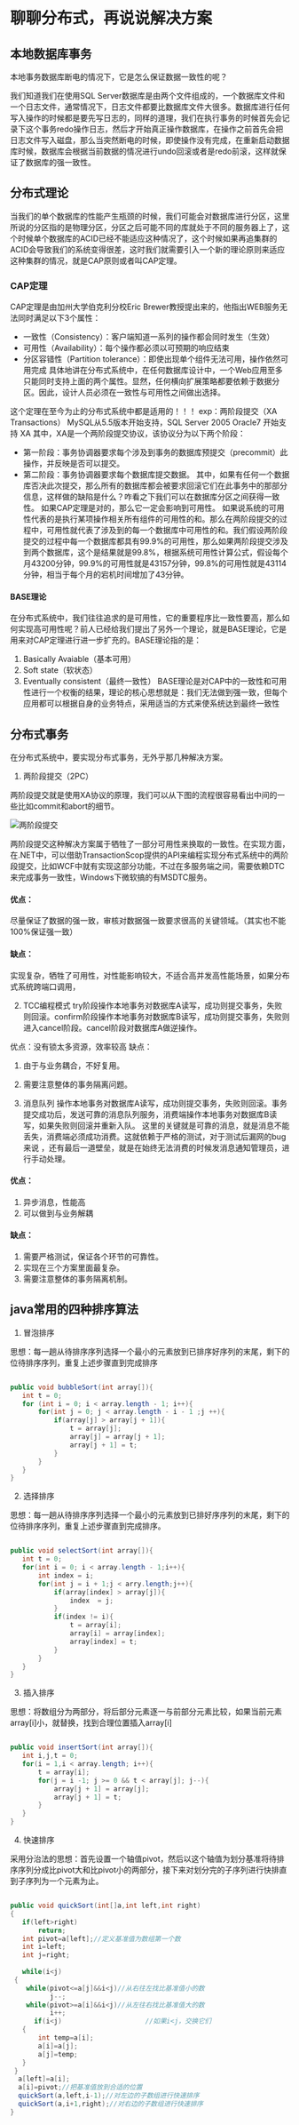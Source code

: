 # 聊聊分布式，再说说解决方案

## 本地数据库事务
本地事务数据库断电的情况下，它是怎么保证数据一致性的呢？

我们知道我们在使用SQL Server数据库是由两个文件组成的，一个数据库文件和一个日志文件，通常情况下，日志文件都要比数据库文件大很多。数据库进行任何写入操作的时候都是要先写日志的，同样的道理，我们在执行事务的时候首先会记录下这个事务redo操作日志，然后才开始真正操作数据库，在操作之前首先会把日志文件写入磁盘，那么当突然断电的时候，即使操作没有完成，在重新启动数据库时候，数据库会根据当前数据的情况进行undo回滚或者是redo前滚，这样就保证了数据库的强一致性。

## 分布式理论
当我们的单个数据库的性能产生瓶颈的时候，我们可能会对数据库进行分区，这里所说的分区指的是物理分区，分区之后可能不同的库就处于不同的服务器上了，这个时候单个数据库的ACID已经不能适应这种情况了，这个时候如果再追集群的ACID会导致我们的系统变得很差，这时我们就需要引入一个新的理论原则来适应这种集群的情况，就是CAP原则或者叫CAP定理。
### CAP定理
CAP定理是由加州大学伯克利分校Eric Brewer教授提出来的，他指出WEB服务无法同时满足以下3个属性：
- 一致性（Consistency）：客户端知道一系列的操作都会同时发生（生效）
- 可用性（Availability）：每个操作都必须以可预期的响应结束
- 分区容错性（Partition tolerance）：即使出现单个组件无法可用，操作依然可用完成
具体地讲在分布式系统中，在任何数据库设计中，一个Web应用至多只能同时支持上面的两个属性。显然，任何横向扩展策略都要依赖于数据分区。因此，设计人员必须在一致性与可用性之间做出选择。

这个定理在至今为止的分布式系统中都是适用的！！！ exp：两阶段提交（XA Transactions）
MySQL从5.5版本开始支持，SQL Server 2005 Oracle7 开始支持 XA
其中，XA是一个两阶段提交协议，该协议分为以下两个阶段：

- 第一阶段：事务协调器要求每个涉及到事务的数据库预提交（precommit）此操作，并反映是否可以提交。
- 第二阶段：事务协调器要求每个数据库提交数据。
其中，如果有任何一个数据库否决此次提交，那么所有的数据库都会被要求回滚它们在此事务中的那部分信息，这样做的缺陷是什么？咋看之下我们可以在数据库分区之间获得一致性。
如果CAP定理是对的，那么它一定会影响到可用性。
如果说系统的可用性代表的是执行某项操作相关所有组件的可用性的和。那么在两阶段提交的过程中，可用性就代表了涉及到的每一个数据库中可用性的和。我们假设两阶段提交的过程中每一个数据库都具有99.9%的可用性，那么如果两阶段提交涉及到两个数据库，这个是结果就是99.8%，根据系统可用性计算公式，假设每个月43200分钟，99.9%的可用性就是43157分钟，99.8%的可用性就是43114分钟，相当于每个月的宕机时间增加了43分钟。

#### BASE理论
在分布式系统中，我们往往追求的是可用性，它的重要程序比一致性要高，那么如何实现高可用性呢？前人已经给我们提出了另外一个理论，就是BASE理论，它是用来对CAP定理进行进一步扩充的。BASE理论指的是：
1. Basically Avaiable（基本可用）
2. Soft state（软状态）
3. Eventually consistent（最终一致性）
BASE理论是对CAP中的一致性和可用性进行一个权衡的结果，理论的核心思想就是：我们无法做到强一致，但每个应用都可以根据自身的业务特点，采用适当的方式来使系统达到最终一致性

## 分布式事务
在分布式系统中，要实现分布式事务，无外乎那几种解决方案。

1. 两阶段提交（2PC）

两阶段提交就是使用XA协议的原理，我们可以从下图的流程很容易看出中间的一些比如commit和abort的细节。

![两阶段提交](./imgs/xa.png)

两阶段提交这种解决方案属于牺牲了一部分可用性来换取的一致性。在实现方面，在.NET中，可以借助TransactionScop提供的API来编程实现分布式系统中的两阶段提交，比如WCF中就有实现这部分功能，不过在多服务端之间，需要依赖DTC来完成事务一致性，Windows下微软搞的有MSDTC服务。

#### 优点：
尽量保证了数据的强一致，审核对数据强一致要求很高的关键领域。（其实也不能100%保证强一致）
#### 缺点：
实现复杂，牺牲了可用性，对性能影响较大，不适合高并发高性能场景，如果分布式系统跨端口调用，

2. TCC编程模式
try阶段操作本地事务对数据库A读写，成功则提交事务，失败则回滚。confirm阶段操作本地事务对数据库B读写，成功则提交事务，失败则进入cancel阶段。cancel阶段对数据库A做逆操作。

优点：没有锁太多资源，效率较高
缺点：
 1. 由于与业务耦合，不好复用。
 2. 需要注意整体的事务隔离问题。


3. 消息队列
操作本地事务对数据库A读写，成功则提交事务，失败则回滚。事务提交成功后，发送可靠的消息队列服务，消费端操作本地事务对数据库B读写，如果失败则回滚并重新入队。
这里的关键就是可靠的消息，就是消息不能丢失，消费端必须成功消费。这就依赖于严格的测试，对于测试后漏网的bug来说
，还有最后一道壁垒，就是在始终无法消费的时候发消息通知管理员，进行手动处理。
#### 优点： 
 1. 异步消息，性能高
 2. 可以做到与业务解耦

#### 缺点：
 1. 需要严格测试，保证各个环节的可靠性。
 2. 实现在三个方案里面最复杂。
 3. 需要注意整体的事务隔离机制。

 ## java常用的四种排序算法

 1. 冒泡排序
 
思想：每一趟从待排序序列选择一个最小的元素放到已排序好序列的末尾，剩下的位待排序序列，重复上述步骤直到完成排序

 ```java

public void bubbleSort(int array[]){
    int t = 0;
    for (int i = 0; i < array.length - 1; i++){
        for(int j = 0; j < array.length - i - 1 ;j ++){
            if(array[j] > array[j + 1]){
                t = array[j];
                array[j] = array[j + 1];
                array[j + 1] = t;
            }
        }
    }
}

 ```
 2. 选择排序

思想：每一趟从待排序序列选择一个最小的元素放到已排好序序列的末尾，剩下的位待排序序列，重复上述步骤直到完成排序。

 ```java

public void selectSort(int array[]){
    int t = 0;
    for(int i = 0; i < array.length - 1;i++){
        int index = i;
        for(int j = i + 1;j < arry.length;j++){
            if(array[index] > array[j]){
                index  = j;
            }
            if(index != i){
                t = array[i];
                array[i] = array[index];
                array[index] = t;
            }
        }
    }
}

 ```

 3. 插入排序

 思想：将数组分为两部分，将后部分元素逐一与前部分元素比较，如果当前元素array[i]小，就替换，找到合理位置插入array[i]

 ```java

public void insertSort(int array[]){
    int i,j,t = 0;
    for(i = 1,i < array.length; i++){
        t = array[i];
        for(j = i -1; j >= 0 && t < array[j]; j--){
            array[j + 1] = array[j];
            array[j + 1] = t;
        }
    }
}

 ```

 4. 快速排序

 采用分治法的思想：首先设置一个轴值pivot，然后以这个轴值为划分基准将待排序序列分成比pivot大和比pivot小的两部分，接下来对划分完的子序列进行快排直到子序列为一个元素为止。

 ```java

public void quickSort(int[]a,int left,int right)
{
    if(left>right)
        return;
    int pivot=a[left];//定义基准值为数组第一个数
    int i=left;
    int j=right;
    
    while(i<j)
  {
     while(pivot<=a[j]&&i<j)//从右往左找比基准值小的数
           j--;
     while(pivot>=a[i]&&i<j)//从左往右找比基准值大的数
           i++;
       if(i<j)                     //如果i<j，交换它们
    {
        int temp=a[i];
        a[i]=a[j];
        a[j]=temp;
    }
  }
   a[left]=a[i];
   a[i]=pivot;//把基准值放到合适的位置
   quickSort(a,left,i-1);//对左边的子数组进行快速排序
   quickSort(a,i+1,right);//对右边的子数组进行快速排序
}

 ```